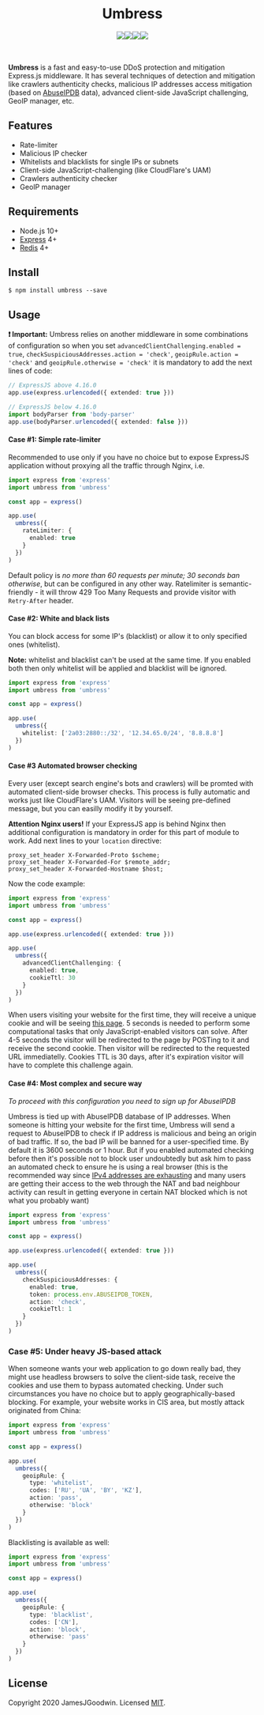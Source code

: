 <div align="center">
  <h1>Umbress</h2>
  <div style="display: flex; align-items: center; justify-content: center;">
    <a href="https://github.com/JamesJGoodwin/umbress/actions">
      <img src="https://github.com/JamesJGoodwin/umbress/workflows/build/badge.svg" />
    </a>
    <a href="https://coveralls.io/github/JamesJGoodwin/umbress?branch=master" target="_blank">
      <img src="https://coveralls.io/repos/github/JamesJGoodwin/umbress/badge.svg?branch=master" />
    </a>
    <a href="https://david-dm.org/JamesJGoodwin/umbress" target="_blank">
      <img src="https://david-dm.org/JamesJGoodwin/umbress.svg" />
    </a>
    <a href="https://www.npmjs.com/package/umbress" target="_blank">
      <img src="https://img.shields.io/npm/v/umbress.svg" />
    </a>
  </div>
  </br>
  </br>
</div>

<b>Umbress</b> is a fast and easy-to-use DDoS protection and mitigation Express.js middleware. It has several techniques
of detection and mitigation like crawlers authenticity checks, malicious IP addresses access mitigation (based on <a href="https://www.abuseipdb.com/" target="_blank">AbuseIPDB</a> data), advanced client-side JavaScript challenging, GeoIP manager, etc.

## Features
- Rate-limiter
- Malicious IP checker
- Whitelists and blacklists for single IPs or subnets
- Client-side JavaScript-challenging (like CloudFlare's UAM)
- Crawlers authenticity checker
- GeoIP manager

## Requirements

- Node.js 10+
- <a href="https://github.com/expressjs/express" target="_blank">Express</a> 4+
- <a href="https://redis.io/" target="_blank">Redis</a> 4+

## Install

```
$ npm install umbress --save
```

## Usage

**❗ Important:** Umbress relies on another middleware in some combinations of configuration so when you set `advancedClientChallenging.enabled = true`, `checkSuspiciousAddresses.action = 'check'`, `geoipRule.action = 'check'` and `geoipRule.otherwise = 'check'` it is mandatory to add the next lines of code:

```typescript
// ExpressJS above 4.16.0
app.use(express.urlencoded({ extended: true }))

// ExpressJS below 4.16.0
import bodyParser from 'body-parser'
app.use(bodyParser.urlencoded({ extended: false }))
```

#### Case #1: Simple rate-limiter
Recommended to use only if you have no choice but to expose ExpressJS application without proxying all the traffic through Nginx, i.e.

```typescript
import express from 'express'
import umbress from 'umbress'

const app = express()

app.use(
  umbress({
    rateLimiter: {
      enabled: true
    }
  })
)
```

Default policy is *no more than 60 requests per minute; 30 seconds ban otherwise*, but can be configured in any other way. Ratelimiter is semantic-friendly - it will throw 429 Too Many Requests and provide visitor with `Retry-After` header.

#### Case #2: White and black lists
You can block access for some IP's (blacklist) or allow it to only specified ones (whitelist).

**Note:** whitelist and blacklist can't be used at the same time. If you enabled both then only whitelist will be applied and blacklist will be ignored.

```typescript
import express from 'express'
import umbress from 'umbress'

const app = express()

app.use(
  umbress({
    whitelist: ['2a03:2880::/32', '12.34.65.0/24', '8.8.8.8']
  })
)
```

#### Case #3 Automated browser checking
Every user (except search engine's bots and crawlers) will be promted with automated client-side browser checks. This process is fully automatic and works just like CloudFlare's UAM. Visitors will be seeing pre-defined message, but you can easilly modify it by yourself.

**Attention Nginx users!** If your ExpressJS app is behind Nginx then additional configuration is mandatory in order for this part of module to work. Add next lines to your `location` directive:

```nginx
proxy_set_header X-Forwarded-Proto $scheme;
proxy_set_header X-Forwarded-For $remote_addr;
proxy_set_header X-Forwarded-Hostname $host;
```

Now the code example:

```typescript
import express from 'express'
import umbress from 'umbress'

const app = express()

app.use(express.urlencoded({ extended: true }))

app.use(
  umbress({
    advancedClientChallenging: {
      enabled: true,
      cookieTtl: 30
    }
  })
)
```

When users visiting your website for the first time, they will receive a unique cookie and will be seeing <a href="https://i.imgur.com/puUoVck.png" target="_blank">this page</a>. 5 seconds is needed to perform some computational tasks that only JavaScript-enabled visitors can solve. After 4-5 seconds the visitor will be redirected to the page by POSTing to it and receive the second cookie. Then visitor will be redirected to the requested URL immediatelly. Cookies TTL is 30 days, after it's expiration visitor will have to complete this challenge again.

#### Case #4: Most complex and secure way

*To proceed with this configuration you need to sign up for AbuseIPDB*

Umbress is tied up with AbuseIPDB database of IP addresses. When someone is hitting your website for the first time, Umbress will send a request to AbuseIPDB to check if IP address is malicious and being an origin of bad traffic. If so, the bad IP will be banned for a user-specified time. By default it is 3600 seconds or 1 hour. But if you enabled automated checking before then it's possible not to block user undoubtedly but ask him to pass an automated check to ensure he is using a real browser (this is the recommended way since <a href="https://en.wikipedia.org/wiki/IPv4_address_exhaustion" target="_blank">IPv4 addresses are exhausting</a> and many users are getting their access to the web through the NAT and bad neighbour activity can result in getting everyone in certain NAT blocked which is not what you probably want)

```typescript
import express from 'express'
import umbress from 'umbress'

const app = express()

app.use(express.urlencoded({ extended: true }))

app.use(
  umbress({
    checkSuspiciousAddresses: {
      enabled: true,
      token: process.env.ABUSEIPDB_TOKEN,
      action: 'check',
      cookieTtl: 1
    }
  })
)
```

### Case #5: Under heavy JS-based attack

When someone wants your web application to go down really bad, they might use headless browsers to solve the client-side task, receive the cookies and use them to bypass automated checking. Under such circumstances you have no choice but to apply geographically-based blocking. For example, your website works in CIS area, but mostly attack originated from China:

```typescript
import express from 'express'
import umbress from 'umbress'

const app = express()

app.use(
  umbress({
    geoipRule: {
      type: 'whitelist',
      codes: ['RU', 'UA', 'BY', 'KZ'],
      action: 'pass',
      otherwise: 'block'
    }
  })
)
```

Blacklisting is available as well:

```typescript
import express from 'express'
import umbress from 'umbress'

const app = express()

app.use(
  umbress({
    geoipRule: {
      type: 'blacklist',
      codes: ['CN'],
      action: 'block',
      otherwise: 'pass'
    }
  })
)
```

## License

Copyright 2020 JamesJGoodwin. Licensed <a href="https://github.com/JamesJGoodwin/umbress/blob/master/LICENSE">MIT</a>.
